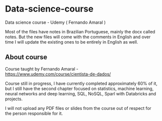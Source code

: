 # Data-science-course
Data science course - Udemy ( Fernando Amaral )

Most of the files have notes in Brazilian Portuguese, mainly the docx called notes. But the new files will come with the comments in English and over time I will update the existing ones to be entirely in English as well.

## About course

Course taught by Fernando Amaral - https://www.udemy.com/course/cientista-de-dados/

Course still in progress, I have currently completed approximately 60% of it, but I still have the second chapter focused on statistics, machine learning, neural networks and deep learning, SQL, NoSQL, Sparl with Databricks and projects.

I will not upload any PDF files or slides from the course out of respect for the person responsible for it.
